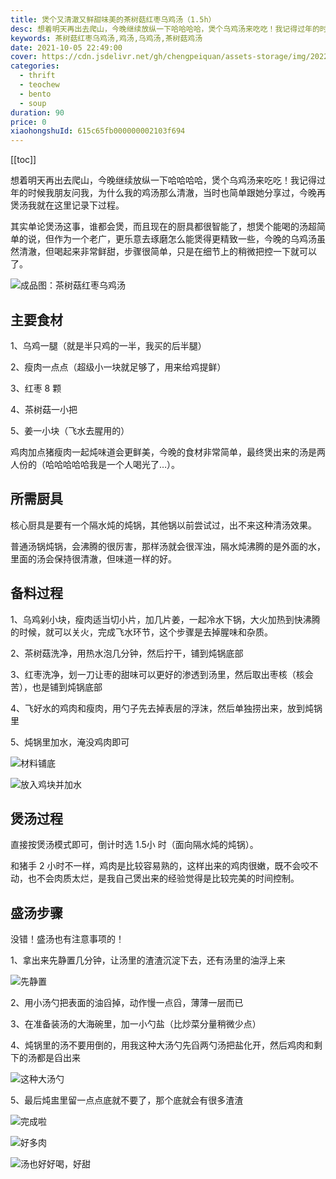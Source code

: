```yaml
---
title: 煲个又清澈又鲜甜味美的茶树菇红枣乌鸡汤（1.5h）
desc: 想着明天再出去爬山，今晚继续放纵一下哈哈哈哈，煲个乌鸡汤来吃吃！我记得过年的时候我朋友问我，为什么我的鸡汤那么清澈，当时也简单跟她分享过，今晚再煲汤我就在这里记录下过程。
keywords: 茶树菇红枣乌鸡汤,鸡汤,乌鸡汤,茶树菇鸡汤
date: 2021-10-05 22:49:00
cover: https://cdn.jsdelivr.net/gh/chengpeiquan/assets-storage/img/2022/02/20220204223052.jpg
categories:
  - thrift
  - teochew
  - bento
  - soup
duration: 90
price: 0
xiaohongshuId: 615c65fb000000002103f694
---
```


[[toc]]

想着明天再出去爬山，今晚继续放纵一下哈哈哈哈，煲个乌鸡汤来吃吃！我记得过年的时候我朋友问我，为什么我的鸡汤那么清澈，当时也简单跟她分享过，今晚再煲汤我就在这里记录下过程。

其实单论煲汤这事，谁都会煲，而且现在的厨具都很智能了，想煲个能喝的汤超简单的说，但作为一个老广，更乐意去琢磨怎么能煲得更精致一些，今晚的乌鸡汤虽然清澈，但喝起来非常鲜甜，步骤很简单，只是在细节上的稍微把控一下就可以了。

![成品图：茶树菇红枣乌鸡汤](https://cdn.jsdelivr.net/gh/chengpeiquan/assets-storage/img/2022/02/20220204223303.jpg)

## 主要食材

1、乌鸡一腿（就是半只鸡的一半，我买的后半腿）

2、瘦肉一点点（超级小一块就足够了，用来给鸡提鲜）

3、红枣 8 颗

4、茶树菇一小把

5、姜一小块（飞水去腥用的）

鸡肉加点猪瘦肉一起炖味道会更鲜美，今晚的食材非常简单，最终煲出来的汤是两人份的（哈哈哈哈哈我是一个人喝光了…）。

## 所需厨具

核心厨具是要有一个隔水炖的炖锅，其他锅以前尝试过，出不来这种清汤效果。

普通汤锅炖锅，会沸腾的很厉害，那样汤就会很浑浊，隔水炖沸腾的是外面的水，里面的汤会保持很清澈，但味道一样的好。

## 备料过程

1、乌鸡剁小块，瘦肉适当切小片，加几片姜，一起冷水下锅，大火加热到快沸腾的时候，就可以关火，完成飞水环节，这个步骤是去掉腥味和杂质。

2、茶树菇洗净，用热水泡几分钟，然后拧干，铺到炖锅底部

3、红枣洗净，划一刀让枣的甜味可以更好的渗透到汤里，然后取出枣核（核会苦），也是铺到炖锅底部

4、飞好水的鸡肉和瘦肉，用勺子先去掉表层的浮沫，然后单独捞出来，放到炖锅里

5、炖锅里加水，淹没鸡肉即可

![材料铺底](https://cdn.jsdelivr.net/gh/chengpeiquan/assets-storage/img/2022/02/20220204223300.jpg)

![放入鸡块并加水](https://cdn.jsdelivr.net/gh/chengpeiquan/assets-storage/img/2022/02/20220204223301.jpg)

## 煲汤过程

直接按煲汤模式即可，倒计时选 1.5小 时（面向隔水炖的炖锅）。

和猪手 2 小时不一样，鸡肉是比较容易熟的，这样出来的鸡肉很嫩，既不会咬不动，也不会肉质太烂，是我自己煲出来的经验觉得是比较完美的时间控制。

## 盛汤步骤

没错！盛汤也有注意事项的！

1、拿出来先静置几分钟，让汤里的渣渣沉淀下去，还有汤里的油浮上来

![先静置](https://cdn.jsdelivr.net/gh/chengpeiquan/assets-storage/img/2022/02/20220204223302.jpg)

2、用小汤勺把表面的油舀掉，动作慢一点舀，薄薄一层而已

3、在准备装汤的大海碗里，加一小勺盐（比炒菜分量稍微少点）

4、炖锅里的汤不要用倒的，用我这种大汤勺先舀两勺汤把盐化开，然后鸡肉和剩下的汤都是舀出来

![这种大汤勺](https://cdn.jsdelivr.net/gh/chengpeiquan/assets-storage/img/2022/02/20220204223306.jpg)

5、最后炖盅里留一点点底就不要了，那个底就会有很多渣渣

![完成啦](https://cdn.jsdelivr.net/gh/chengpeiquan/assets-storage/img/2022/02/20220204223259.jpg)

![好多肉](https://cdn.jsdelivr.net/gh/chengpeiquan/assets-storage/img/2022/02/20220204223304.jpg)

![汤也好好喝，好甜](https://cdn.jsdelivr.net/gh/chengpeiquan/assets-storage/img/2022/02/20220204223305.jpg)
